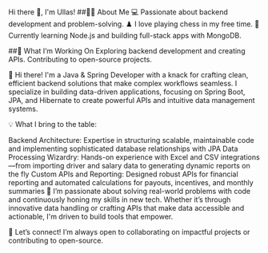 Hi there 👋, I'm Ullas!
##👨‍💻 About Me
💻 Passionate about backend development and problem-solving.
♟️ I love playing chess in my free time.
🌱 Currently learning Node.js and building full-stack apps with MongoDB.

##🚀 What I’m Working On
Exploring backend development and creating APIs.
Contributing to open-source projects.

👋 Hi there! I'm a Java & Spring Developer with a knack for crafting clean, efficient backend solutions that make complex workflows seamless. I specialize in building data-driven applications, focusing on Spring Boot, JPA, and Hibernate to create powerful APIs and intuitive data management systems.

💡 What I bring to the table:

Backend Architecture: Expertise in structuring scalable, maintainable code and implementing sophisticated database relationships with JPA
Data Processing Wizardry: Hands-on experience with Excel and CSV integrations—from importing driver and salary data to generating dynamic reports on the fly
Custom APIs and Reporting: Designed robust APIs for financial reporting and automated calculations for payouts, incentives, and monthly summaries
🌱 I’m passionate about solving real-world problems with code and continuously honing my skills in new tech. Whether it’s through innovative data handling or crafting APIs that make data accessible and actionable, I'm driven to build tools that empower.

🚀 Let’s connect! I’m always open to collaborating on impactful projects or contributing to open-source.
